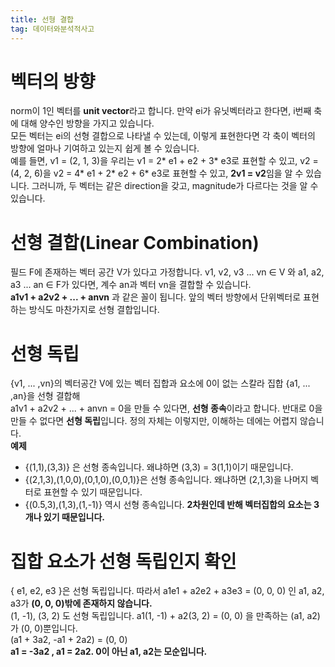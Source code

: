 ```yaml
---
title: 선형 결합
tag: 데이터와분석적사고
---
```


# 벡터의 방향
norm이 1인 벡터를 **unit vector**라고 합니다. 만약 ei가 유닛벡터라고 한다면, i번째 축에 대해 양수인 방향을 가지고 있습니다.        
모든 벡터는 ei의 선형 결합으로 나타낼 수 있는데, 이렇게 표현한다면 각 축이 벡터의 방향에 얼마나 기여하고 있는지 쉽게 볼 수 있습니다.   
예를 들면, v1 = (2, 1, 3)을 우리는 v1 = 2* e1 + e2 + 3* e3로 표현할 수 있고, v2 = (4, 2, 6)을 v2 = 4* e1 + 2* e2 + 6* e3로 표현할 수 있고, **2v1 = v2**임을 알 수 있습니다. 그러니까, 두 벡터는 같은 direction을 갖고, magnitude가 다르다는 것을 알 수 있습니다.

# 선형 결합(Linear Combination)
필드 F에 존재하는 벡터 공간 V가 있다고 가정합니다. v1, v2, v3 ... vn ∈ V 와 a1, a2, a3 ... an ∈ F가 있다면,  계수 an과 벡터 vn을 결합할 수 있습니다.    
**a1v1 + a2v2 + ... + anvn** 과 같은 꼴이 됩니다. 앞의 벡터 방향에서 단위벡터로 표현하는 방식도 마찬가지로 선형 결합입니다.

# 선형 독립
{v1, ... ,vn}의 벡터공간 V에 있는 벡터 집합과 요소에 0이 없는 스칼라 집합 {a1, ... ,an}을 선형 결합해    
 a1v1 + a2v2 + ... + anvn = 0을 만들 수 있다면, **선형 종속**이라고 합니다. 반대로 0을 만들 수 없다면 **선형 독립**입니다. 정의 자체는 이렇지만, 이해하는 데에는 어렵지 않습니다.    
 **예제**
 * {(1,1),(3,3)} 은 선형 종속입니다. 왜냐하면 (3,3) = 3(1,1)이기 때문입니다.
 * {(2,1,3),(1,0,0),(0,1,0),(0,0,1)}은 선형 종속입니다. 왜냐하면 (2,1,3)을 나머지 벡터로 표현할 수 있기 때문입니다.
 * {(0.5,3),(1,3),(1,-1)} 역시 선형 종속입니다. **2차원인데 반해 벡터집합의 요소는 3개나 있기 때문입니다.**

# 집합 요소가 선형 독립인지 확인
{ e1, e2, e3 }은 선형 독립입니다. 따라서 a1e1 + a2e2 + a3e3 = (0, 0, 0) 인 a1, a2, a3가 **(0, 0, 0)밖에 존재하지 않습니다.**    
(1, -1), (3, 2) 도 선형 독립입니다. a1(1, -1) + a2(3, 2) = (0, 0) 을 만족하는 (a1, a2)가 (0, 0)뿐입니다.        
(a1 + 3a2, -a1 + 2a2) = (0, 0)     
**a1 = -3a2 , a1 = 2a2. 0이 아닌 a1, a2는 모순입니다.**
